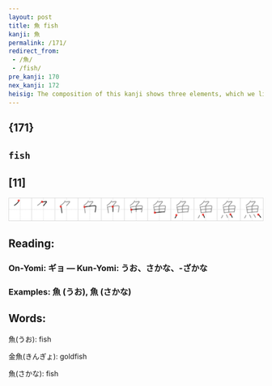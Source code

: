 ```yaml
---
layout: post
title: 魚 fish
kanji: 魚
permalink: /171/
redirect_from:
 - /魚/
 - /fish/
pre_kanji: 170
nex_kanji: 172
heisig: The composition of this kanji shows three elements, which we list in the order of their writing: <i>bound up</i> . . . <i>rice field</i> . . . <i>cooking fire</i>. Not much to work with at first sight. But we can join them together by thinking of a three-part story: first a <b>fish</b> is caught and <i>bound up</i> on a line with its unfortunate school-mates; when the fisherman gets home, he cuts off the head and tosses it, with the entrails, out into the <i>rice fields</i> for fertilizer; and the rest he sets in a skillet over a <i>cooking fire</i> for his supper.
---
```


## {171}

## `fish`

## [11]

<div class="stroke"><img src="../images/E9AD9A.png" /></div>

## Reading:

### On-Yomi: ギョ &mdash; Kun-Yomi: うお、さかな、-ざかな

### Examples: 魚 (うお), 魚 (さかな)

## Words:

魚(うお): fish

金魚(きんぎょ): goldfish

魚(さかな): fish
